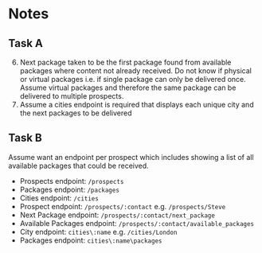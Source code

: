 # Notes

## Task A

6. Next package taken to be the first package found from available packages where content not already received. Do not know if physical or virtual packages i.e. if  single package can only be delivered once. Assume virtual packages and therefore the same package can be delivered to multiple prospects.
7. Assume a cities endpoint is required that displays each unique city and the next packages to be delivered

## Task B

Assume want an endpoint per prospect which includes showing a list of all available packages that could be received.

* Prospects endpoint: `/prospects`
* Packages endpoint: `/packages`
* Cities endpoint: `/cities`
* Prospect endpoint: `/prospects/:contact` e.g. `/prospects/Steve`
* Next Package endpoint: `/prospects/:contact/next_package`
* Available Packages endpoint: `/prospects/:contact/available_packages`
* City endpoint: `cities\:name` e.g. `/cities/London`
* Packages endpoint: `cities\:name\packages`
